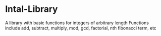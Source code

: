 # Intal-Library
A library with basic functions for integers of arbitrary length
Functions include add, subtract, multiply, mod, gcd, factorial, nth fibonacci term, etc
